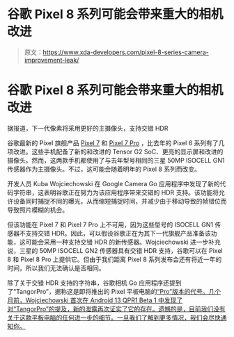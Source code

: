 # 谷歌 Pixel 8 系列可能会带来重大的相机改进

> 原文：<https://www.xda-developers.com/pixel-8-series-camera-improvement-leak/>

# 谷歌 Pixel 8 系列可能会带来重大的相机改进

据报道，下一代像素将采用更好的主摄像头，支持交错 HDR

谷歌最新的 Pixel 旗舰产品 [Pixel 7](https://www.xda-developers.com/google-pixel-7-review/) 和 [Pixel 7 Pro](https://www.xda-developers.com/google-pixel-7-pro-review/) ，比去年的 Pixel 6 系列有了几项改进。这些手机配备了新的和改进的 Tensor G2 SoC、更亮的显示屏和改进的摄像头。然而，这两款手机都使用了与去年型号相同的三星 50MP ISOCELL GN1 传感器作为主摄像头。不过，这可能会随着明年的 Pixel 8 系列而改变。

开发人员 Kuba Wojciechowski 在 Google Camera Go 应用程序中发现了新的代码字符串，这表明谷歌正在努力为该应用程序带来交错的 HDR 支持。该功能将允许设备同时捕捉不同的曝光，从而缩短捕捉时间，并减少由于移动导致的帧错位而导致照片模糊的机会。

但该功能在 Pixel 7 和 Pixel 7 Pro 上不可用，因为这些型号的 ISOCELL GN1 传感器不支持交错 HDR。因此，可以假设谷歌正在为其下一代旗舰产品准备该功能，这可能会采用一种支持交错 HDR 的新传感器。Wojciechowski 进一步补充说，三星的 50MP ISOCELL GN2 传感器具有交错 HDR 支持，谷歌可以在 Pixel 8 和 Pixel 8 Pro 上提供它。但由于我们距离 Pixel 8 系列发布会还有将近一年的时间，所以我们无法确认是否相同。

除了关于交错 HDR 支持的字符串，谷歌相机 Go 应用程序还提到了“TangorPro”，据称这是即将推出的 Pixel 平板电脑的[“Pro”版本的代号。几个月前，Wojciechowski 首次在 Android 13 QPR1 Beta 1 中发现了对“TangorPro”的提及，新的泄露再次证实了它的存在。遗憾的是，目前我们没有关于这款平板电脑的任何进一步的细节。一旦我们了解到更多情况，我们会尽快通知你。](https://www.xda-developers.com/google-pixel-tablet-pro-leak/)
